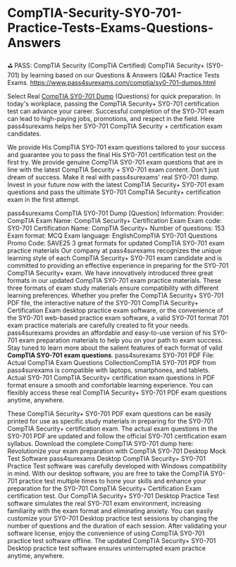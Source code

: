 # CompTIA-Security-SY0-701-Practice-Tests-Exams-Questions-Answers
 ⛳️ PASS: CompTIA Security (CompTIA Certified) CompTIA Security+ (SY0-701) by learning based on our Questions &amp; Answers (Q&amp;A) Practice Tests Exams. https://www.pass4surexams.com/comptia/sy0-701-dumps.html

 Select Real [CompTIA SY0-701 Dump]([url](https://www.pass4surexams.com/comptia/sy0-701-dumps.html)) (Questions) for quick preparation. In today's workplace, passing the CompTIA Security+ SY0-701 certification test can advance your career. Successful completion of the SY0-701 exam can lead to high-paying jobs, promotions, and respect in the field. Here pass4surexams helps her SY0-701 CompTIA Security + certification exam candidates. 
 
 We provide His CompTIA SY0-701 exam questions tailored to your success and guarantee you to pass the final His SY0-701 certification test on the first try. We provide genuine CompTIA SY0-701 exam questions that are in line with the latest CompTIA Security + SY0-701 exam content. Don't just dream of success. Make it real with pass4surexams' real SY0-701 dump. Invest in your future now with the latest CompTIA Security+ SY0-701  exam questions and pass the ultimate SY0-701 CompTIA Security+ certification exam in the first attempt. 
 
 pass4surexams CompTIA SY0-701 Dump [Question] Information: Provider: CompTIA Exam Name: CompTIA Security+ Certification Exam Exam code: SY0-701 Certification Name: CompTIA Security+ Number of questions: 153 Exam format: MCQ Exam language: EnglishCompTIA SY0-701 Questions Promo Code: SAVE25 3 great formats for updated CompTIA SY0-701 exam practice materials Our company at pass4surexams recognizes the unique learning style of each CompTIA Security+ SY0-701 exam candidate and is committed to providing an effective experience in preparing for the SY0-701 CompTIA Security+ exam. We have innovatively introduced three great formats in our updated CompTIA SY0-701 exam practice materials. 
 These three formats of exam study materials ensure compatibility with different learning preferences. Whether you prefer  the CompTIA Security+ SY0-701 PDF file, the interactive nature of the SY0-701 CompTIA Security+ Certification Exam desktop practice exam software, or the convenience of the SY0-701 web-based practice exam software, a valid SY0-701 format 701 exam practice materials are carefully created to fit your needs. pass4surexams provides an affordable and easy-to-use version of his SY0-701 exam preparation materials to help you on your path to exam success. Stay tuned to learn more about the salient features of each format of  valid **CompTIA SY0-701 exam questions**. pass4surexams SY0-701 PDF File: Actual CompTIA Exam Questions CollectionCompTIA SY0-701 PDF from pass4surexams is compatible with laptops, smartphones, and tablets. Actual SY0-701 CompTIA Security+ certification exam questions in PDF format ensure a smooth and comfortable learning experience. You can flexibly access these real CompTIA Security+ SY0-701 PDF exam questions anytime, anywhere.
 
 These CompTIA Security+ SY0-701 PDF exam questions can be easily printed for use as specific study materials in preparing for the SY0-701 CompTIA Security+  certification exam. The actual exam questions in the SY0-701 PDF are updated and follow the official  SY0-701 certification exam syllabus. Download the complete CompTIA SY0-701 dump here: Revolutionize your exam preparation with  CompTIA SY0-701 Desktop Mock Test Software pass4surexams Desktop CompTIA Security+ SY0-701 Practice Test software was carefully developed with Windows compatibility in mind. With our desktop software, you are free to take the CompTIA SY0-701 practice test multiple times to hone your skills and enhance your preparation for the SY0-701 CompTIA Security+ Certification Exam certification test. Our  CompTIA Security+ SY0-701 Desktop Practice Test software simulates the real SY0-701 exam environment, increasing familiarity with the exam format and eliminating anxiety. You can easily customize your  SY0-701 Desktop practice test sessions  by changing the number of questions and the duration of each session. After validating your software license, enjoy the convenience of using CompTIA SY0-701 practice test software offline. The updated CompTIA Security+ SY0-701 Desktop practice test software ensures uninterrupted exam practice anytime, anywhere.
